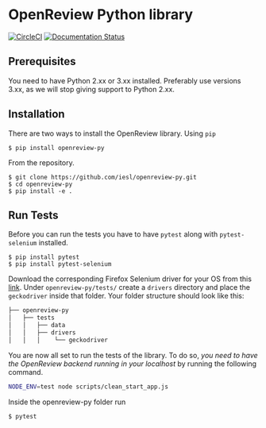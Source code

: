 OpenReview Python library
=========================

[![CircleCI](https://circleci.com/gh/iesl/openreview-py.svg?style=svg)](https://circleci.com/gh/iesl/openreview-py)
[![Documentation Status](https://readthedocs.org/projects/openreview-py/badge/?version=latest)](https://openreview-py.readthedocs.io/en/latest/?badge=latest)

Prerequisites
-------------
You need to have Python 2.xx or 3.xx installed. Preferably use versions 3.xx, as we will stop giving support to Python 2.xx.

Installation
------------
There are two ways to install the OpenReview library.
Using ```pip```
```
$ pip install openreview-py
```
From the repository.
```
$ git clone https://github.com/iesl/openreview-py.git
$ cd openreview-py
$ pip install -e .
```

Run Tests
----------

Before you can run the tests you have to have ```pytest``` along with ```pytest-selenium``` installed.
```
$ pip install pytest
$ pip install pytest-selenium
```

Download the corresponding Firefox Selenium driver for your OS from this [link](https://github.com/mozilla/geckodriver/releases). Under ```openreview-py/tests/``` create a ```drivers``` directory and place the ```geckodriver``` inside that folder. Your folder structure should look like this:

```bash
├── openreview-py
│   ├── tests
│   │   ├── data
│   │   ├── drivers
│   │   │    └── geckodriver
```

You are now all set to run the tests of the library. To do so, *you need to have the OpenReview backend running in your localhost* by running the following command.
```bash
NODE_ENV=test node scripts/clean_start_app.js
```

Inside the openreview-py folder run
```
$ pytest
```